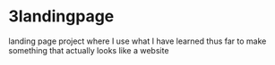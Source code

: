 # 3landingpage
landing page project where I use what I have learned thus far to make something that actually looks like a website
